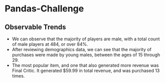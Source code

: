 # Pandas-Challenge
## Observable Trends
* We can observe that the majority of players are male, with a total count of male players at 484,  or over 84%.
* After reviewing demographics data, we can see that the majority of purchases were made by young males, between the ages of 15 through 29.
* The most popular item, and one that also generated more revenue was Final Critic. It generated $59.99 in total revenue, and was purchased 13 times.

